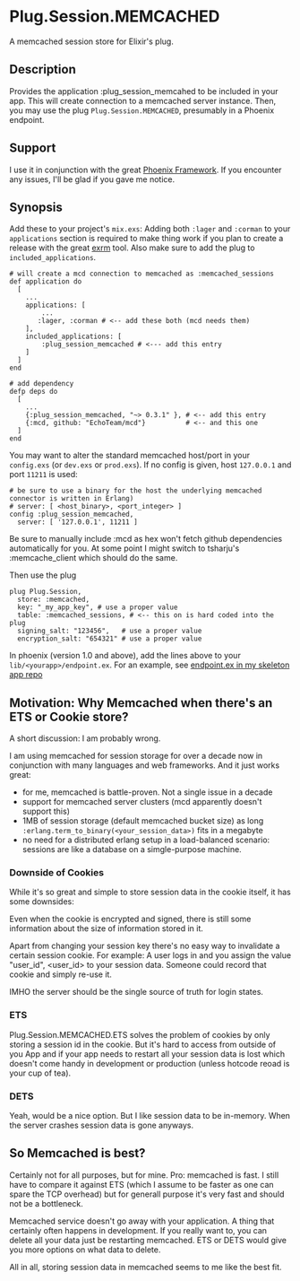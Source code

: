 Plug.Session.MEMCACHED
======================
A  memcached session store for Elixir's plug. 

## Description

Provides the application :plug_session_memcahed to be 
included in your app. This will create connection to 
a memcached server instance. Then, you may use the plug
`Plug.Session.MEMCACHED`, presumably in a Phoenix endpoint.

## Support
I use it in conjunction with the great [Phoenix Framework](https://github.com/phoenixframework/phoenix). If you encounter any issues, I'll be glad if you gave me notice.

## Synopsis
Add these to your project's `mix.exs`:
Adding both `:lager` and `:corman` to your `applications` section is required to make thing work if you plan to create a release with the great [exrm](https://github.com/bitwalker/exrm) tool. Also make sure to add the plug to `included_applications`.

```
# will create a mcd connection to memcached as :memcached_sessions
def application do
  [
    ...
    applications: [
        ...
       :lager, :corman # <-- add these both (mcd needs them)
    ],
    included_applications: [
        :plug_session_memcached # <--- add this entry
    ]
  ]
end

# add dependency
defp deps do
  [
    ...
    {:plug_session_memcached, "~> 0.3.1" }, # <-- add this entry
    {:mcd, github: "EchoTeam/mcd"}          # <-- and this one 
  ]
end
```

You may want to alter the standard memcached host/port in your `config.exs` (or `dev.exs` or `prod.exs`). If no config is given, host `127.0.0.1` and port `11211` is used:
```
# be sure to use a binary for the host the underlying memcached connector is written in Erlang)
# server: [ <host_binary>, <port_integer> ]
config :plug_session_memcached,
  server: [ '127.0.0.1', 11211 ]
```

Be sure to manually include :mcd as hex won't fetch github dependencies
automatically for you. At some point I might switch to tsharju's
:memcache_client which should do the same.

Then use the plug
```
plug Plug.Session,
  store: :memcached,
  key: "_my_app_key", # use a proper value 
  table: :memcached_sessions, # <-- this on is hard coded into the plug
  signing_salt: "123456",   # use a proper value
  encryption_salt: "654321" # use a proper value
```

In phoenix (version 1.0 and above), add the lines above to your `lib/<yourapp>/endpoint.ex`. For an example, see [endpoint.ex in my skeleton app repo](https://github.com/gutschilla/phoenix-skeleton/blob/master/lib/skeleton/endpoint.ex)

## Motivation: Why Memcached when there's an ETS or Cookie store?
A short discussion: I am probably wrong. 

I am using memcached for session storage for over a decade now in conjunction with many languages and web frameworks. And it just works great:

- for me, memcached is battle-proven. Not a single issue in a decade
- support for memcached server clusters (mcd apparently doesn't support this)
- 1MB of session storage (default memcached bucket size) as long `:erlang.term_to_binary(<your_session_data>)` fits in a megabyte
- no need for a distributed erlang setup in a load-balanced scenario: sessions are like a database on a simgle-purpose machine.

### Downside of Cookies
While it's so great and simple to store session data in the cookie
itself, it has some downsides:

Even when the cookie is encrypted and signed, there is still some information 
about the size of information stored in it.

Apart from changing your session key there's no easy way to invalidate a certain
session cookie. For example: A user logs in and you assign the value "user_id",
<user_id> to your session data. Someone could record that cookie and simply re-use it. 

IMHO the server should be the single source of truth for login states.

### ETS
Plug.Session.MEMCACHED.ETS solves the problem of cookies by only storing a
session id in the cookie. But it's hard to access from outside of you App and 
if your app needs to restart all your session data is lost which doesn't come 
handy in development or production (unless hotcode reoad is your cup of tea).

### DETS
Yeah, would be a nice option. But I like session data to be in-memory. When the
server crashes session data is gone anyways.

## So Memcached is best?
Certainly not for all purposes, but for mine. Pro: memcached is fast. I still
have to compare it against ETS (which I assume to be faster as one can spare the
TCP overhead) but for generall purpose it's very fast and should not be a
bottleneck.

Memcached service doesn't go away with your application. A thing that certainly
often happens in development. If you really want to, you can delete all your
data just be restarting memcached. ETS or DETS would give you more options on
what data to delete.

All in all, storing session data in memcached seems to me like the best fit.


